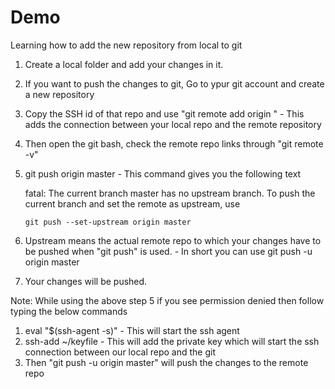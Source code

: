 # Demo

Learning how to add the new repository from local to git

1.  Create a local folder and add your changes in it.
2.  If you want to push the changes to git, Go to ypur git account and create a new repository
3.  Copy the SSH id of that repo and use "git remote add origin <Link Copied>" - This adds the connection between your local repo and the remote repository
4.  Then open the git bash, check the remote repo links through "git remote -v"
5.  git push origin master - This command gives you the following text

    fatal: The current branch master has no upstream branch.
    To push the current branch and set the remote as upstream, use

        git push --set-upstream origin master

6.  Upstream means the actual remote repo to which your changes have to be pushed when "git push" is used. - In short you can use git push -u origin master
7.  Your changes will be pushed.

Note:
While using the above step 5 if you see permission denied then follow typing the below commands

1. eval "$(ssh-agent -s)" - This will start the ssh agent
2. ssh-add ~/keyfile - This will add the private key which will start the ssh connection between our local repo and the git
3. Then "git push -u origin master" will push the changes to the remote repo
